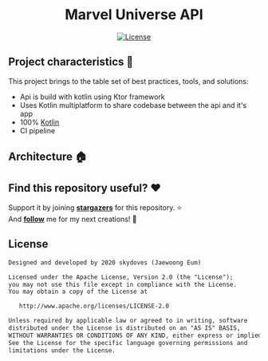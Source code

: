 <h1 align="center">Marvel Universe API</h1>


<p align="center">
  <a href="https://opensource.org/licenses/Apache-2.0"><img alt="License" src="https://img.shields.io/badge/License-Apache%202.0-blue.svg"/></a>
</p>

Project characteristics 🚀
-------
This project brings to the table set of best practices, tools, and solutions:

* Api is build with kotlin using Ktor framework
* Uses Kotlin multiplatform to share codebase between the api and it's app
* 100% [Kotlin](https://kotlinlang.org/)
* CI pipeline 

## Architecture :house:

## Find this repository useful? :heart:
Support it by joining __[stargazers](https://github.com/Abed-Murad/marvel-universe-api/stargazers)__ for this repository. :star: <br>
And __[follow](https://github.com/Abed-Murad)__ me for my next creations! 🤩



## License
```xml
Designed and developed by 2020 skydoves (Jaewoong Eum)

Licensed under the Apache License, Version 2.0 (the "License");
you may not use this file except in compliance with the License.
You may obtain a copy of the License at

   http://www.apache.org/licenses/LICENSE-2.0

Unless required by applicable law or agreed to in writing, software
distributed under the License is distributed on an "AS IS" BASIS,
WITHOUT WARRANTIES OR CONDITIONS OF ANY KIND, either express or implied.
See the License for the specific language governing permissions and
limitations under the License.
```

